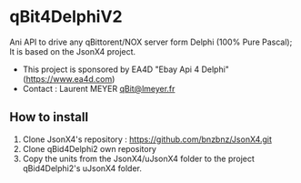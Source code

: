 # qBit4DelphiV2
Ani API to drive any qBittorent/NOX server form Delphi (100% Pure Pascal); It is based on the JsonX4 project.

- This project is sponsored by EA4D "Ebay Api 4 Delphi" (https://www.ea4d.com)
- Contact : Laurent MEYER  qBit@lmeyer.fr

How to install
--------------
1. Clone JsonX4's repository : https://github.com/bnzbnz/JsonX4.git
1. Clone qBid4Delphi2 own repository
2. Copy the units from the JsonX4/uJsonX4 folder to the project qBid4Delphi2's uJsonX4 folder.



